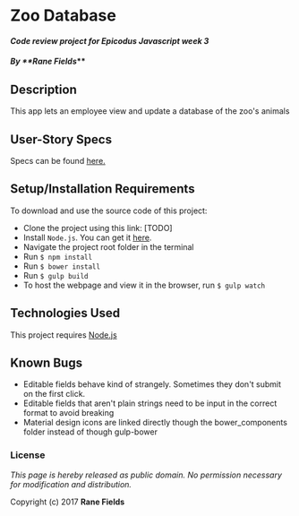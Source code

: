 # Zoo Database

#### _Code review project for Epicodus Javascript week 3_

#### _By **Rane Fields_**

## Description

This app lets an employee view and update a database of the zoo's animals

## User-Story Specs

Specs can be found [here.](./SPECS.md)

## Setup/Installation Requirements

To download and use the source code of this project:

* Clone the project using this link: [TODO]
* Install `Node.js`. You can get it  [here](https://nodejs.org/en/).
* Navigate the project root folder in the terminal
* Run `$ npm install`
* Run `$ bower install`
* Run `$ gulp build`
* To host the webpage and view it in the browser, run `$ gulp watch`

## Technologies Used

This project requires [Node.js](https://nodejs.org/en/)

## Known Bugs

* Editable fields behave kind of strangely. Sometimes they don't submit on the first click.
* Editable fields that aren't plain strings need to be input in the correct format to avoid breaking
* Material design icons are linked directly though the bower_components folder instead of though gulp-bower

### License

_This page is hereby released as public domain. No permission necessary for modification and distribution._

Copyright (c) 2017 **Rane Fields**
